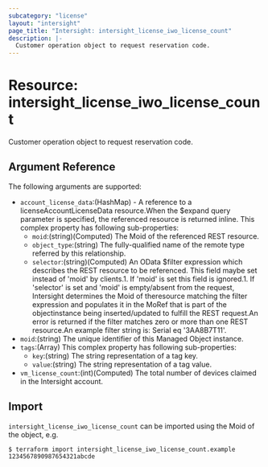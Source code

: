 ```yaml
---
subcategory: "license"
layout: "intersight"
page_title: "Intersight: intersight_license_iwo_license_count"
description: |-
  Customer operation object to request reservation code.
---
```


# Resource: intersight_license_iwo_license_count
Customer operation object to request reservation code.
## Argument Reference
The following arguments are supported:
* `account_license_data`:(HashMap) - A reference to a licenseAccountLicenseData resource.When the $expand query parameter is specified, the referenced resource is returned inline. 
This complex property has following sub-properties:
  + `moid`:(string)(Computed) The Moid of the referenced REST resource. 
  + `object_type`:(string) The fully-qualified name of the remote type referred by this relationship. 
  + `selector`:(string)(Computed) An OData $filter expression which describes the REST resource to be referenced. This field maybe set instead of 'moid' by clients.1. If 'moid' is set this field is ignored.1. If 'selector' is set and 'moid' is empty/absent from the request, Intersight determines the Moid of theresource matching the filter expression and populates it in the MoRef that is part of the objectinstance being inserted/updated to fulfill the REST request.An error is returned if the filter matches zero or more than one REST resource.An example filter string is: Serial eq '3AA8B7T11'. 
* `moid`:(string) The unique identifier of this Managed Object instance. 
* `tags`:(Array)
This complex property has following sub-properties:
  + `key`:(string) The string representation of a tag key. 
  + `value`:(string) The string representation of a tag value. 
* `vm_license_count`:(int)(Computed) The total number of devices claimed in the Intersight account. 


## Import
`intersight_license_iwo_license_count` can be imported using the Moid of the object, e.g.
```
$ terraform import intersight_license_iwo_license_count.example 1234567890987654321abcde
``` 
